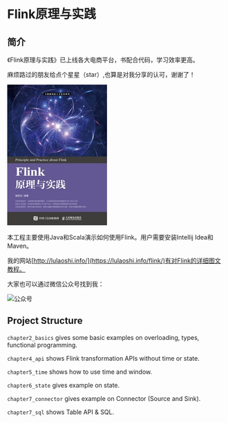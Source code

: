 # Flink原理与实践

## 简介

《Flink原理与实践》已上线各大电商平台，书配合代码，学习效率更高。

麻烦路过的朋友给点个星星（star）,也算是对我分享的认可，谢谢了！

![《Flink原理与实践》](./book.jpeg)

本工程主要使用Java和Scala演示如何使用Flink。用户需要安装Intellij Idea和Maven。

我的网站[http://lulaoshi.info/](https://lulaoshi.info/flink/)有对Flink的详细图文教程。

大家也可以通过微信公众号找到我：

![公众号](http://aixingqiu-1258949597.cos.ap-beijing.myqcloud.com/2019-11-20-021810.png)


## Project Structure

`chapter2_basics` gives some basic examples on overloading, types, functional programming.

`chapter4_api` shows Flink transformation APIs without time or state.

`chapter5_time` shows how to use time and window.

`chapter6_state` gives example on state.

`chapter7_connector` gives example on Connector (Source and Sink).

`chapter7_sql` shows Table API & SQL.

